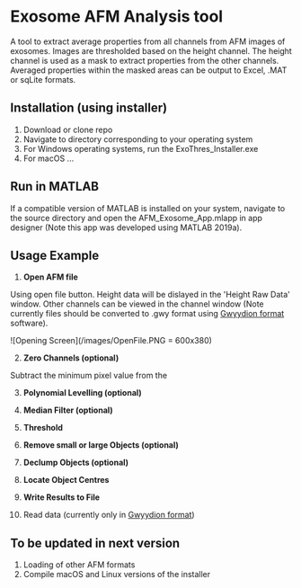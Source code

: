 <h1>Exosome AFM Analysis tool</h1>

A tool to extract average properties from all channels from AFM images of exosomes. Images are thresholded based on the height channel. The height channel is used as a mask to extract properties from the other channels.
Averaged properties within the masked areas can be output to Excel, .MAT or sqLite formats.



<h2> Installation (using installer) </h2>

1. Download or clone repo
2. Navigate to directory corresponding to your operating system
3. For Windows operating systems, run the ExoThres_Installer.exe
4. For macOS ...


<h2>Run in MATLAB </h2>
If a compatible version of MATLAB is installed on your system, navigate to the source directory and open the AFM_Exosome_App.mlapp in app designer 
(Note this app was developed using MATLAB 2019a). 

<h2>Usage Example </h2>


1. **Open AFM file**

Using open file button. Height data will be dislayed in the 'Height Raw Data' window. 
Other channels can be viewed in the channel window (Note currently files should be converted to .gwy format using [Gwyydion format](http://gwyddion.net/) software).

![Opening Screen](/images/OpenFile.PNG = 600x380)

2. **Zero Channels (optional)**

Subtract the minimum pixel value from the 


3. **Polynomial Levelling (optional)**


4. **Median Filter (optional)**


5. **Threshold**


6. **Remove small or large Objects (optional)**


7. **Declump Objects (optional)**


8. **Locate Object Centres** 


9. **Write Results to File**





  1. Read data (currently only in [Gwyydion format](http://gwyddion.net/))
  
  
<h2>To be updated in next version </h2>
  
  1. Loading of other AFM formats
  2. Compile macOS and Linux versions of the installer
